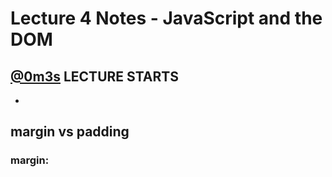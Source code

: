 # Lecture 4 Notes - JavaScript and the DOM
## [@0m3s](https://youtu.be/GBNtL_51l5A?t=3s) LECTURE STARTS
-

## margin vs padding
### margin:  
